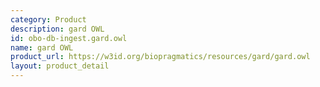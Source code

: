 ```yaml
---
category: Product
description: gard OWL
id: obo-db-ingest.gard.owl
name: gard OWL
product_url: https://w3id.org/biopragmatics/resources/gard/gard.owl
layout: product_detail
---
```

